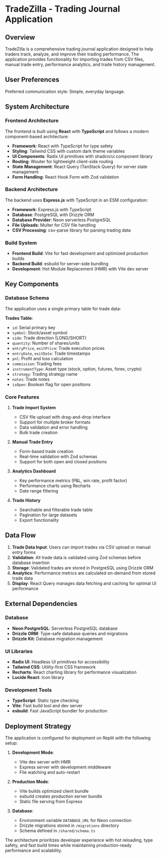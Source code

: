 # TradeZilla - Trading Journal Application

## Overview

TradeZilla is a comprehensive trading journal application designed to help traders track, analyze, and improve their trading performance. The application provides functionality for importing trades from CSV files, manual trade entry, performance analytics, and trade history management.

## User Preferences

Preferred communication style: Simple, everyday language.

## System Architecture

### Frontend Architecture
The frontend is built using **React** with **TypeScript** and follows a modern component-based architecture:

- **Framework**: React with TypeScript for type safety
- **Styling**: Tailwind CSS with custom dark theme variables
- **UI Components**: Radix UI primitives with shadcn/ui component library
- **Routing**: Wouter for lightweight client-side routing
- **State Management**: React Query (TanStack Query) for server state management
- **Form Handling**: React Hook Form with Zod validation

### Backend Architecture
The backend uses **Express.js** with TypeScript in an ESM configuration:

- **Framework**: Express.js with TypeScript
- **Database**: PostgreSQL with Drizzle ORM
- **Database Provider**: Neon serverless PostgreSQL
- **File Uploads**: Multer for CSV file handling
- **CSV Processing**: csv-parse library for parsing trading data

### Build System
- **Frontend Build**: Vite for fast development and optimized production builds
- **Backend Build**: esbuild for server-side bundling
- **Development**: Hot Module Replacement (HMR) with Vite dev server

## Key Components

### Database Schema
The application uses a single primary table for trade data:

**Trades Table**:
- `id`: Serial primary key
- `symbol`: Stock/asset symbol
- `side`: Trade direction (LONG/SHORT)
- `quantity`: Number of shares/units
- `entryPrice`, `exitPrice`: Trade execution prices
- `entryDate`, `exitDate`: Trade timestamps
- `pnl`: Profit and loss calculation
- `commission`: Trading fees
- `instrumentType`: Asset type (stock, option, futures, forex, crypto)
- `strategy`: Trading strategy name
- `notes`: Trade notes
- `isOpen`: Boolean flag for open positions

### Core Features

1. **Trade Import System**
   - CSV file upload with drag-and-drop interface
   - Support for multiple broker formats
   - Data validation and error handling
   - Bulk trade creation

2. **Manual Trade Entry**
   - Form-based trade creation
   - Real-time validation with Zod schemas
   - Support for both open and closed positions

3. **Analytics Dashboard**
   - Key performance metrics (P&L, win rate, profit factor)
   - Performance charts using Recharts
   - Date range filtering

4. **Trade History**
   - Searchable and filterable trade table
   - Pagination for large datasets
   - Export functionality

## Data Flow

1. **Trade Data Input**: Users can import trades via CSV upload or manual entry forms
2. **Validation**: All trade data is validated using Zod schemas before database insertion
3. **Storage**: Validated trades are stored in PostgreSQL using Drizzle ORM
4. **Analytics**: Performance metrics are calculated on-demand from stored trade data
5. **Display**: React Query manages data fetching and caching for optimal UI performance

## External Dependencies

### Database
- **Neon PostgreSQL**: Serverless PostgreSQL database
- **Drizzle ORM**: Type-safe database queries and migrations
- **Drizzle Kit**: Database migration management

### UI Libraries
- **Radix UI**: Headless UI primitives for accessibility
- **Tailwind CSS**: Utility-first CSS framework
- **Recharts**: React charting library for performance visualization
- **Lucide React**: Icon library

### Development Tools
- **TypeScript**: Static type checking
- **Vite**: Fast build tool and dev server
- **esbuild**: Fast JavaScript bundler for production

## Deployment Strategy

The application is configured for deployment on Replit with the following setup:

1. **Development Mode**: 
   - Vite dev server with HMR
   - Express server with development middleware
   - File watching and auto-restart

2. **Production Mode**:
   - Vite builds optimized client bundle
   - esbuild creates production server bundle
   - Static file serving from Express

3. **Database**:
   - Environment variable `DATABASE_URL` for Neon connection
   - Drizzle migrations stored in `/migrations` directory
   - Schema defined in `/shared/schema.ts`

The architecture prioritizes developer experience with hot reloading, type safety, and fast build times while maintaining production-ready performance and scalability.